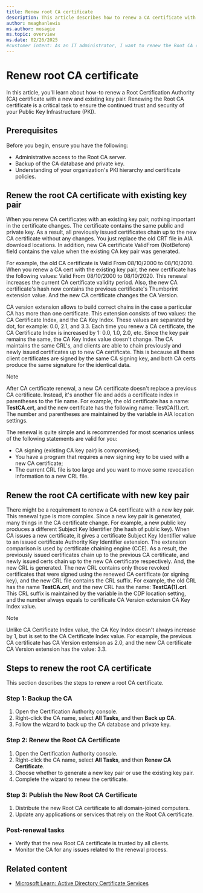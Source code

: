 ```yaml
---
title: Renew root CA certificate
description: This article describes how to renew a CA certificate with existing key pair, and a renew CA certificate with new key pair.
author: meaghanlewis
ms.author: mosagie
ms.topic: overview
ms.date: 02/26/2025
#customer intent: As an IT administrator, I want to renew the Root CA certificate so that the PKI remains secure and trusted.
---
```


# Renew root CA certificate

In this article, you'll learn about how-to renew a Root Certification Authority (CA) certificate with a new and existing key pair. Renewing the Root CA certificate is a critical task to ensure the continued trust and security of your Public Key Infrastructure (PKI).

## Prerequisites

Before you begin, ensure you have the following:

- Administrative access to the Root CA server.
- Backup of the CA database and private key.
- Understanding of your organization's PKI hierarchy and certificate policies.

## Renew the root CA certificate with existing key pair

When you renew CA certificates with an existing key pair, nothing important in the certificate changes. The certificate contains the same public and private key. As a result, all previously issued certificates chain up to the new CA certificate without any changes. You just replace the old CRT file in AIA download locations. In addition, new CA certificate ValidFrom (NotBefore) field contains the value when the existing CA key pair was generated.

For example, the old CA certificate is Valid From 08/10/2000 to 08/10/2010. When you renew a CA cert with the existing key pair, the new certificate has the following values: Valid From 08/10/2000 to 08/10/2020. This renewal increases the current CA certificate validity period. Also, the new CA certificate's hash now contains the previous certificate's Thumbprint extension value. And the new CA certificate changes the CA Version.

CA version extension allows to build correct chains in the case a particular CA has more than one certificate. This extension consists of two values: the CA Certificate Index, and the CA Key Index. These values are separated by dot, for example: 0.0, 2.1, and 3.3. Each time you renew a CA certificate, the CA Certificate Index is increased by 1: 0.0, 1.0, 2.0, etc. Since the key pair remains the same, the CA Key Index value doesn't change. The CA maintains the same CRL's, and clients are able to chain previously and newly issued certificates up to new CA certificate. This is because all these client certificates are signed by the same CA signing key, and both CA certs produce the same signature for the identical data.

>[!NOTE]
>After CA certificate renewal, a new CA certificate doesn't replace a previous CA certificate. Instead, it's another file and adds a certificate index in parentheses to the file name. For example, the old certificate has a name: **TestCA.crt**, and the new certifcate has the following name: TestCA(1).crt. The number and parentheses are maintained by the <CertificateName> variable in AIA location settings.

The renewal is quite simple and is recommended for most scenarios unless of the following statements are valid for you:

- CA signing (existing CA key pair) is compromised;
- You have a program that requires a new signing key to be used with a new CA certificate;
- The current CRL file is too large and you want to move some revocation information to a new CRL file.

## Renew the root CA certificate with new key pair

There might be a requirement to renew a CA certificate with a new key pair. This renewal type is more complex. Since a new key pair is generated, many things in the CA certificate change. For example, a new public key produces a different Subject Key Identifier (the hash of public key). When CA issues a new certificate, it gives a certificate Subject Key Identifier value to an issued certificate Authority Key Identifier extension. The extension comparison is used by certificate chaining engine (CCE). As a result, the previously issued certificates chain up to the previous CA certificate, and newly issued certs chain up to the new CA certificate respectively. And, the new CRL is generated. The new CRL contains only those revoked certificates that were signed using the renewed CA certificate (or signing key), and the new CRL file contains the CRL suffix. For example, the old CRL has the name **TestCA.crl**, and the new CRL has the name: **TestCA(1).crl**. This CRL suffix is maintained by the <CRLNameSuffix> variable in the CDP location setting, and the number always equals to certificate CA Version extension CA Key Index value.

>[!NOTE]
>Unlike CA Certificate Index value, the CA Key Index doesn't always increase by 1, but is set to the CA Certificate Index value. For example, the previous CA certificate has CA Version extension as 2.0, and the new CA certificate CA Version extension has the value: 3.3.

## Steps to renew the root CA certificate

This section describes the steps to renew a root CA certificate.

### Step 1: Backup the CA

1. Open the Certification Authority console.
2. Right-click the CA name, select **All Tasks**, and then **Back up CA**.
3. Follow the wizard to back up the CA database and private key.

### Step 2: Renew the Root CA Certificate

1. Open the Certification Authority console.
2. Right-click the CA name, select **All Tasks**, and then **Renew CA Certificate**.
3. Choose whether to generate a new key pair or use the existing key pair.
4. Complete the wizard to renew the certificate.

### Step 3: Publish the New Root CA Certificate

1. Distribute the new Root CA certificate to all domain-joined computers.
2. Update any applications or services that rely on the Root CA certificate.

### Post-renewal tasks

- Verify that the new Root CA certificate is trusted by all clients.
- Monitor the CA for any issues related to the renewal process.

## Related content

- [Microsoft Learn: Active Directory Certificate Services](/windows-server/identity/ad-cs/)
